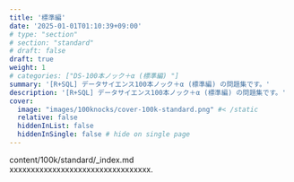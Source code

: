 ```yaml
---
title: '標準編'
date: '2025-01-01T01:10:39+09:00'
# type: "section"
# section: "standard"
# draft: false
draft: true
weight: 1
# categories: ["DS-100本ノック＋α (標準編) "]
summary: '[R+SQL] データサイエンス100本ノック＋α (標準編) の問題集です。'
description: '[R+SQL] データサイエンス100本ノック＋α (標準編) の問題集です。'
cover:
  image: "images/100knocks/cover-100k-standard.png" #< /static
  relative: false
  hiddenInList: false
  hiddenInSingle: false # hide on single page
---
```


content/100k/standard/_index.md  
xxxxxxxxxxxxxxxxxxxxxxxxxxxxxxxxx.

